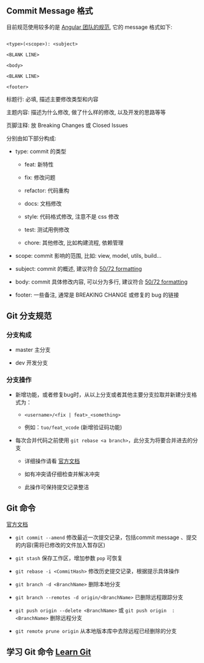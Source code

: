 ## Commit Message 格式
目前规范使用较多的是 [Angular 团队的规范](https://github.com/angular/angular.js/blob/master/DEVELOPERS.md#-git-commit-guidelines), 它的 message 格式如下:
```
<type>(<scope>): <subject>
<BLANK LINE>
<body>
<BLANK LINE>
<footer>
```

标题行: 必填, 描述主要修改类型和内容
主题内容: 描述为什么修改, 做了什么样的修改, 以及开发的思路等等
页脚注释: 放 Breaking Changes 或 Closed Issues

分别由如下部分构成:

- type: commit 的类型
    - feat: 新特性
    - fix: 修改问题
    - refactor: 代码重构
    - docs: 文档修改
    - style: 代码格式修改, 注意不是 css 修改
    - test: 测试用例修改
    - chore: 其他修改, 比如构建流程, 依赖管理
- scope: commit 影响的范围, 比如: view, model, utils, build...
- subject: commit 的概述, 建议符合  [50/72 formatting](https://stackoverflow.com/questions/2290016/git-commit-messages-50-72-formatting)
- body: commit 具体修改内容, 可以分为多行, 建议符合 [50/72 formatting](https://stackoverflow.com/questions/2290016/git-commit-messages-50-72-formatting)
- footer: 一些备注, 通常是 BREAKING CHANGE 或修复的 bug 的链接


## Git 分支规范

### 分支构成

- master 主分支
- dev 开发分支

### 分支操作
    
- 新增功能，或者修复bug时，从以上分支或者其他主要分支拉取并新建分支格式为：
    - `<username>/<fix | feat>_<something>`
    - 例如：`tuo/feat_vcode` (新增验证码功能)
- 每次合并代码之前使用 `git rebase <a branch>`，此分支为将要合并进去的分支  
    - 详细操作请看 [官方文档](https://git-scm.com/book/zh/v2/Git-%E5%88%86%E6%94%AF-%E5%8F%98%E5%9F%BA)
    - 如有冲突请仔细检查并解决冲突
    - 此操作可保持提交记录整洁


## Git 命令

[官方文档](https://git-scm.com/book/zh/v2/)

- `git commit --amend` 修改最近一次提交记录，包括commit message 、提交的内容(需将已修改的文件加入暂存区)
- `git stash` 保存工作区，增加参数 `pop` 可恢复
- `git rebase -i <CommitHash>` 修改历史提交记录，根据提示具体操作
- `git branch -d <BranchName>` 删除本地分支
- `git branch --remotes -d origin/<BranchName>` 已删除远程跟踪分支
- `git push origin --delete <BranchName>`  或 `git push origin  :<BranchName>` 删除远程分支
- `git remote prune origin` 从本地版本库中去除远程已经删除的分支

## 学习 Git 命令 [Learn Git](https://learngitbranching.js.org/)

